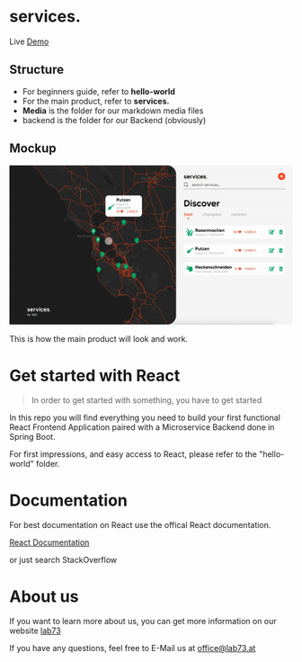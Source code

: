 # services. 

Live [Demo](https://services.jkronlachner.now.sh/)

## Structure 

* For beginners guide, refer to **hello-world** 
* For the main product, refer to **services.**
* **Media** is the folder for our markdown media files
* backend is the folder for our Backend (obviously)

## Mockup

![Mockup](/media/mockup.gif)

This is how the main product will look and work. 


# Get started with React

>In order to get started with something, you have to get started

In this repo you will find everything you need to build your first functional React Frontend Application paired with a Microservice Backend done in Spring Boot. 

For first impressions, and easy access to React, please refer to the "hello-world" folder. 

# Documentation

For best documentation on React use the offical React documentation.

[React Documentation](https://reactjs.org/docs/getting-started.html)

or just search StackOverflow

# About us

If you want to learn more about us, you can get more information on our website
[lab73](https://lab73.at)

If you have any questions, feel free to E-Mail us at
[office@lab73.at](office@lab73.at)
